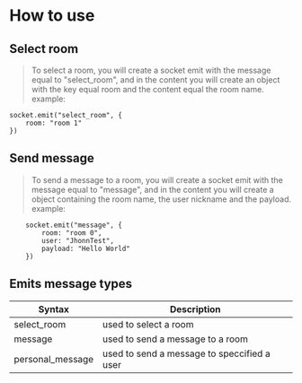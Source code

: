 # How to use
## Select room

> To select a room, you will create a socket emit with the message equal to "select_room", and in the content you will create an object with the key equal room and the content equal the room name. example:

```
socket.emit("select_room", {
    room: "room 1"
})
```

## Send message
> To send a message to a room, you will create a socket emit with the message equal to "message", and in the content you will create a object containing the room name, the user nickname and the payload. example:

```
    socket.emit("message", {
        room: "room 0",
        user: "JhonnTest",
        payload: "Hello World"
    })
```


## Emits message types
| Syntax        | Description |
| -----------   | ----------- |
| select_room   | used to select a room |
| message       | used to send a message to a room  |
| personal_message | used to send a message to speccified a user |